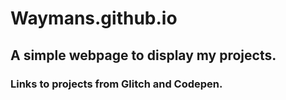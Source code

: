 # Waymans.github.io

## A simple webpage to display my projects.
### Links to projects from Glitch and Codepen.

